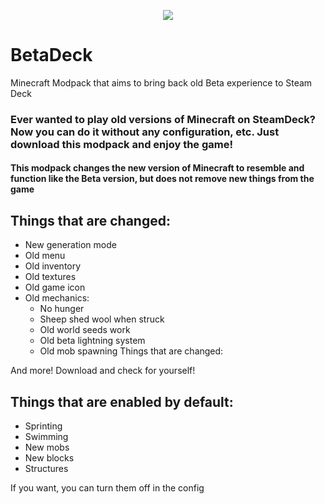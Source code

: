 <p align="center">
  <img src="https://cdn.discordapp.com/attachments/917085871222710303/1177569935979970560/icon.png?ex=6572fc76&is=65608776&hm=4d767090a7fe01b255f3e29ad4eb3a33274ed16b915c070d2f9e612b084da440&"><h1>BetaDeck</h1>
</p>

Minecraft Modpack that aims to bring back old Beta experience to Steam Deck
<h3>Ever wanted to play old versions of Minecraft on SteamDeck? Now you can do it without any configuration, etc. Just download this modpack and enjoy the game!</h3>

<h4>This modpack changes the new version of Minecraft to resemble and function like the Beta version, but does not remove new things from the game</h4>

<h2>Things that are changed:</h2>

- New generation mode
- Old menu
- Old inventory
- Old textures
- Old game icon
- Old mechanics:
   - No hunger
   - Sheep shed wool when struck
   - Old world seeds work
   - Old beta lightning system
   - Old mob spawning
Things that are changed:

And more! Download and check for yourself!

<h2>Things that are enabled by default:</h2>

- Sprinting
- Swimming
- New mobs
- New blocks
- Structures

If you want, you can turn them off in the config
